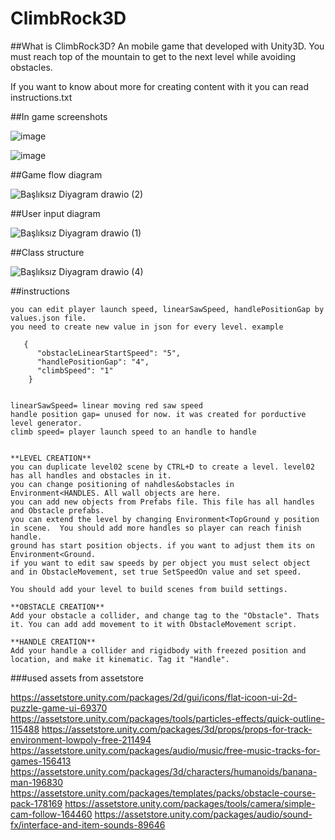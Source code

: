 # ClimbRock3D
##What is ClimbRock3D?
An mobile game that developed with Unity3D.
You must reach top of the mountain to get to the next level while avoiding obstacles.

If you want to know about more for creating content with it you can read instructions.txt

##In game screenshots

![image](https://user-images.githubusercontent.com/44952253/183712163-2b4abcd3-dd38-4bef-ac29-9d5772ab4db6.png)

![image](https://user-images.githubusercontent.com/44952253/183712297-3868f771-b38f-44c5-9c0d-bace109a4b2e.png)

##Game flow diagram

![Başlıksız Diyagram drawio (2)](https://user-images.githubusercontent.com/44952253/183711446-9306e934-ed54-46c8-a4c0-69d44198ead6.png)

##User input diagram

![Başlıksız Diyagram drawio (1)](https://user-images.githubusercontent.com/44952253/183711542-c0e3df87-03cf-4ca0-a295-32dce85e3ec9.png)

##Class structure

![Başlıksız Diyagram drawio (4)](https://user-images.githubusercontent.com/44952253/183711322-e052d055-dbe3-4679-99b8-bf0e285ac507.png)

##instructions
```
you can edit player launch speed, linearSawSpeed, handlePositionGap by values.json file.
you need to create new value in json for every level. example
   
   {
      "obstacleLinearStartSpeed": "5",
      "handlePositionGap": "4",
      "climbSpeed": "1"
    }


linearSawSpeed= linear moving red saw speed
handle position gap= unused for now. it was created for porductive level generator.
climb speed= player launch speed to an handle to handle


**LEVEL CREATION**
you can duplicate level02 scene by CTRL+D to create a level. level02 has all handles and obstacles in it.
you can change positioning of nahdles&obstacles in Environment<HANDLES. All wall objects are here.
you can add new objects from Prefabs file. This file has all handles and Obstacle prefabs.
you can extend the level by changing Environment<TopGround y position in scene.  You should add more handles so player can reach finish handle.
ground has start position objects. if you want to adjust them its on Environment<Ground.
if you want to edit saw speeds by per object you must select object and in ObstacleMovement, set true SetSpeedOn value and set speed.

You should add your level to build scenes from build settings.

**OBSTACLE CREATION**
Add your obstacle a collider, and change tag to the "Obstacle". Thats it. You can add add movement to it with ObstacleMovement script.

**HANDLE CREATION**
Add your handle a collider and rigidbody with freezed position and location, and make it kinematic. Tag it "Handle".

```
###used assets from assetstore

https://assetstore.unity.com/packages/2d/gui/icons/flat-icoon-ui-2d-puzzle-game-ui-69370
https://assetstore.unity.com/packages/tools/particles-effects/quick-outline-115488
https://assetstore.unity.com/packages/3d/props/props-for-track-environment-lowpoly-free-211494
https://assetstore.unity.com/packages/audio/music/free-music-tracks-for-games-156413
https://assetstore.unity.com/packages/3d/characters/humanoids/banana-man-196830
https://assetstore.unity.com/packages/templates/packs/obstacle-course-pack-178169
https://assetstore.unity.com/packages/tools/camera/simple-cam-follow-164460
https://assetstore.unity.com/packages/audio/sound-fx/interface-and-item-sounds-89646
